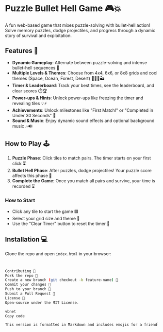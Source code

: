 # Puzzle Bullet Hell Game 🎮💥

A fun web-based game that mixes puzzle-solving with bullet-hell action! Solve memory puzzles, dodge projectiles, and progress through a dynamic story of survival and exploitation.

## Features 🌟

- **Dynamic Gameplay**: Alternate between puzzle-solving and intense bullet-hell sequences 🔄
- **Multiple Levels & Themes**: Choose from 4x4, 6x6, or 8x8 grids and cool themes (Space, Ocean, Forest, Desert) 🌌🌊🌲🏜️
- **Timer & Leaderboard**: Track your best times, see the leaderboard, and clear scores ⏱️🏆
- **Power-ups & Hints**: Unlock power-ups like freezing the timer and revealing tiles 💡⚡
- **Achievements**: Unlock milestones like "First Match!" or "Completed in Under 30 Seconds" 🏅
- **Sound & Music**: Enjoy dynamic sound effects and optional background music 🎶🔊

## How to Play 🕹️

1. **Puzzle Phase**: Click tiles to match pairs. The timer starts on your first click ⏳
2. **Bullet Hell Phase**: After puzzles, dodge projectiles! Your puzzle score affects this phase 🎯
3. **Complete the Game**: Once you match all pairs and survive, your time is recorded ⌛

### How to Start

- Click any tile to start the game 🟩
- Select your grid size and theme 🎨
- Use the "Clear Timer" button to reset the timer 🔄

## Installation 💻

Clone the repo and open `index.html` in your browser:
```bash


Contributing 🤝
Fork the repo 🍴
Create a new branch (git checkout -b feature-name) 🌱
Commit your changes 📝
Push to your branch 🚀
Submit a Pull Request 💌
License 📜
Open-source under the MIT License.

vbnet
Copy code

This version is formatted in Markdown and includes emojis for a friendly user experience. Let me know if you need further changes!






